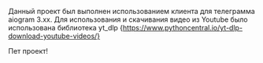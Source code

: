 Данный проект был выполнен использованием клиента для телеграмма aiogram 3.xx. 
Для использования и скачивания видео из Youtube было использована библиотека yt_dlp {https://www.pythoncentral.io/yt-dlp-download-youtube-videos/}

Пет проект!
